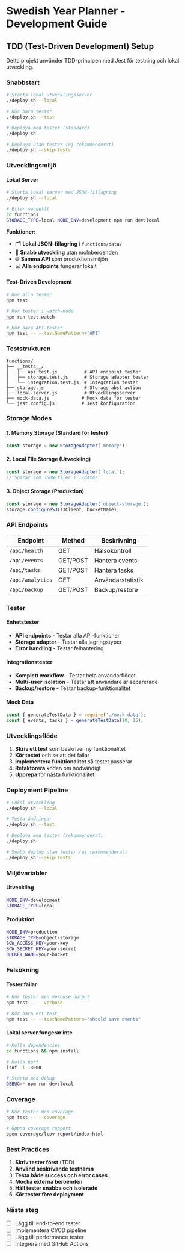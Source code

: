 # Swedish Year Planner - Development Guide

## TDD (Test-Driven Development) Setup

Detta projekt använder TDD-principen med Jest för testning och lokal utveckling.

### Snabbstart

```bash
# Starta lokal utvecklingsserver
./deploy.sh --local

# Kör bara tester
./deploy.sh --test

# Deploya med tester (standard)
./deploy.sh

# Deploya utan tester (ej rekommenderat)
./deploy.sh --skip-tests
```

### Utvecklingsmiljö

#### Lokal Server
```bash
# Starta lokal server med JSON-fillagring
./deploy.sh --local

# Eller manuellt
cd functions
STORAGE_TYPE=local NODE_ENV=development npm run dev:local
```

**Funktioner:**
- 🗂️ **Lokal JSON-fillagring** i `functions/data/`
- 🔄 **Snabb utveckling** utan molnberoenden
- 🌐 **Samma API** som produktionsmiljön
- 📊 **Alla endpoints** fungerar lokalt

#### Test-Driven Development

```bash
# Kör alla tester
npm test

# Kör tester i watch-mode
npm run test:watch

# Kör bara API-tester
npm test -- --testNamePattern="API"
```

### Teststrukturen

```
functions/
├── __tests__/
│   ├── api.test.js          # API endpoint tester
│   ├── storage.test.js      # Storage adapter tester
│   └── integration.test.js  # Integration tester
├── storage.js               # Storage abstraction
├── local-server.js          # Utvecklingsserver
├── mock-data.js            # Mock data för tester
└── jest.config.js          # Jest konfiguration
```

### Storage Modes

#### 1. Memory Storage (Standard för tester)
```javascript
const storage = new StorageAdapter('memory');
```

#### 2. Local File Storage (Utveckling)
```javascript
const storage = new StorageAdapter('local');
// Sparar som JSON-filer i ./data/
```

#### 3. Object Storage (Produktion)
```javascript
const storage = new StorageAdapter('object-storage');
storage.configureS3(s3Client, bucketName);
```

### API Endpoints

| Endpoint | Method | Beskrivning |
|----------|--------|-------------|
| `/api/health` | GET | Hälsokontroll |
| `/api/events` | GET/POST | Hantera events |
| `/api/tasks` | GET/POST | Hantera tasks |
| `/api/analytics` | GET | Användarstatistik |
| `/api/backup` | GET/POST | Backup/restore |

### Tester

#### Enhetstester
- **API endpoints** - Testar alla API-funktioner
- **Storage adapter** - Testar alla lagringstyper
- **Error handling** - Testar felhantering

#### Integrationstester
- **Komplett workflow** - Testar hela användarflödet
- **Multi-user isolation** - Testar att användare är separerade
- **Backup/restore** - Testar backup-funktionalitet

#### Mock Data
```javascript
const { generateTestData } = require('./mock-data');
const { events, tasks } = generateTestData(10, 15);
```

### Utvecklingsflöde

1. **Skriv ett test** som beskriver ny funktionalitet
2. **Kör testet** och se att det failar
3. **Implementera funktionalitet** så testet passerar
4. **Refaktorera** koden om nödvändigt
5. **Upprepa** för nästa funktionalitet

### Deployment Pipeline

```bash
# Lokal utveckling
./deploy.sh --local

# Testa ändringar
./deploy.sh --test

# Deploya med tester (rekommenderat)
./deploy.sh

# Snabb deploy utan tester (ej rekommenderat)
./deploy.sh --skip-tests
```

### Miljövariabler

#### Utveckling
```bash
NODE_ENV=development
STORAGE_TYPE=local
```

#### Produktion
```bash
NODE_ENV=production
STORAGE_TYPE=object-storage
SCW_ACCESS_KEY=your-key
SCW_SECRET_KEY=your-secret
BUCKET_NAME=your-bucket
```

### Felsökning

#### Tester failar
```bash
# Kör tester med verbose output
npm test -- --verbose

# Kör bara ett test
npm test -- --testNamePattern="should save events"
```

#### Lokal server fungerar inte
```bash
# Kolla dependencies
cd functions && npm install

# Kolla port
lsof -i :3000

# Starta med debug
DEBUG=* npm run dev:local
```

### Coverage

```bash
# Kör tester med coverage
npm test -- --coverage

# Öppna coverage rapport
open coverage/lcov-report/index.html
```

### Best Practices

1. **Skriv tester först** (TDD)
2. **Använd beskrivande testnamn**
3. **Testa både success och error cases**
4. **Mocka externa beroenden**
5. **Håll tester snabba och isolerade**
6. **Kör tester före deployment**

### Nästa steg

- [ ] Lägg till end-to-end tester
- [ ] Implementera CI/CD pipeline
- [ ] Lägg till performance tester
- [ ] Integrera med GitHub Actions